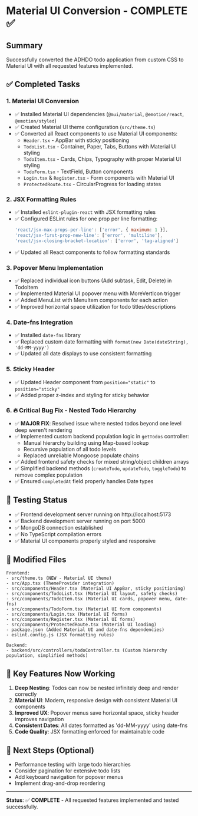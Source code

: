 # Material UI Conversion - COMPLETE ✅

## Summary
Successfully converted the ADHDO todo application from custom CSS to Material UI with all requested features implemented.

## ✅ Completed Tasks

### 1. Material UI Conversion
- ✅ Installed Material UI dependencies (`@mui/material`, `@emotion/react`, `@emotion/styled`)
- ✅ Created Material UI theme configuration (`src/theme.ts`)
- ✅ Converted all React components to use Material UI components:
  - `Header.tsx` - AppBar with sticky positioning
  - `TodoList.tsx` - Container, Paper, Tabs, Buttons with Material UI styling
  - `TodoItem.tsx` - Cards, Chips, Typography with proper Material UI styling
  - `TodoForm.tsx` - TextField, Button components
  - `Login.tsx` & `Register.tsx` - Form components with Material UI
  - `ProtectedRoute.tsx` - CircularProgress for loading states

### 2. JSX Formatting Rules
- ✅ Installed `eslint-plugin-react` with JSX formatting rules
- ✅ Configured ESLint rules for one prop per line formatting:
  ```javascript
  'react/jsx-max-props-per-line': ['error', { maximum: 1 }],
  'react/jsx-first-prop-new-line': ['error', 'multiline'],
  'react/jsx-closing-bracket-location': ['error', 'tag-aligned']
  ```
- ✅ Updated all React components to follow formatting standards

### 3. Popover Menu Implementation
- ✅ Replaced individual icon buttons (Add subtask, Edit, Delete) in TodoItem
- ✅ Implemented Material UI popover menu with MoreVertIcon trigger
- ✅ Added MenuList with MenuItem components for each action
- ✅ Improved horizontal space utilization for todo titles/descriptions

### 4. Date-fns Integration
- ✅ Installed `date-fns` library
- ✅ Replaced custom date formatting with `format(new Date(dateString), 'dd-MM-yyyy')`
- ✅ Updated all date displays to use consistent formatting

### 5. Sticky Header
- ✅ Updated Header component from `position="static"` to `position="sticky"`
- ✅ Added proper z-index and styling for sticky behavior

### 6. 🔥 Critical Bug Fix - Nested Todo Hierarchy
- ✅ **MAJOR FIX**: Resolved issue where nested todos beyond one level deep weren't rendering
- ✅ Implemented custom backend population logic in `getTodos` controller:
  - Manual hierarchy building using Map-based lookup
  - Recursive population of all todo levels
  - Replaced unreliable Mongoose populate chains
- ✅ Added frontend safety checks for mixed string/object children arrays
- ✅ Simplified backend methods (`createTodo`, `updateTodo`, `toggleTodo`) to remove complex population
- ✅ Ensured `completedAt` field properly handles Date types

## 🧪 Testing Status
- ✅ Frontend development server running on http://localhost:5173
- ✅ Backend development server running on port 5000
- ✅ MongoDB connection established
- ✅ No TypeScript compilation errors
- ✅ Material UI components properly styled and responsive

## 📁 Modified Files
```
Frontend:
- src/theme.ts (NEW - Material UI theme)
- src/App.tsx (ThemeProvider integration)
- src/components/Header.tsx (Material UI AppBar, sticky positioning)
- src/components/TodoList.tsx (Material UI layout, safety checks)
- src/components/TodoItem.tsx (Material UI cards, popover menu, date-fns)
- src/components/TodoForm.tsx (Material UI form components)
- src/components/Login.tsx (Material UI forms)
- src/components/Register.tsx (Material UI forms)
- src/components/ProtectedRoute.tsx (Material UI loading)
- package.json (Added Material UI and date-fns dependencies)
- eslint.config.js (JSX formatting rules)

Backend:
- backend/src/controllers/todoController.ts (Custom hierarchy population, simplified methods)
```

## 🚀 Key Features Now Working
1. **Deep Nesting**: Todos can now be nested infinitely deep and render correctly
2. **Material UI**: Modern, responsive design with consistent Material UI components
3. **Improved UX**: Popover menus save horizontal space, sticky header improves navigation
4. **Consistent Dates**: All dates formatted as 'dd-MM-yyyy' using date-fns
5. **Code Quality**: JSX formatting enforced for maintainable code

## 🎯 Next Steps (Optional)
- Performance testing with large todo hierarchies
- Consider pagination for extensive todo lists
- Add keyboard navigation for popover menus
- Implement drag-and-drop reordering

---
**Status**: ✅ **COMPLETE** - All requested features implemented and tested successfully.
